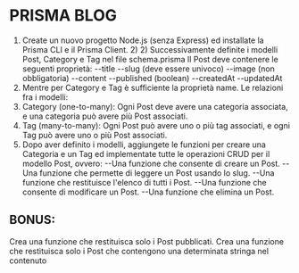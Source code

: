 # PRISMA BLOG

1. Create un nuovo progetto Node.js (senza Express) ed installate la Prisma CLI e il Prisma Client. 2) 2) Successivamente definite i modelli Post, Category e Tag nel file schema.prisma Il Post deve contenere le seguenti proprietà:
   --title
   --slug (deve essere univoco)
   --image (non obbligatoria)
   --content
   --published (boolean)
   --createdAt
   --updatedAt
2. Mentre per Category e Tag è sufficiente la proprietà name.
   Le relazioni fra i modelli:
3. Category (one-to-many): Ogni Post deve avere una categoria associata, e una categoria può avere più Post associati.
4. Tag (many-to-many): Ogni Post può avere uno o più tag associati, e ogni Tag può avere uno o più Post associati.
5. Dopo aver definito i modelli, aggiungete le funzioni per creare una Categoria e un Tag ed implementate tutte le operazioni CRUD per il modello Post, ovvero:
   --Una funzione che consente di creare un Post.
   --Una funzione che permette di leggere un Post usando lo slug.
   --Una funzione che restituisce l'elenco di tutti i Post.
   --Una funzione che consente di modificare un Post.
   --Una funzione che elimina un Post.

## BONUS:

Crea una funzione che restituisca solo i Post pubblicati.
Crea una funzione che restituisca solo i Post che contengono una determinata stringa nel contenuto
